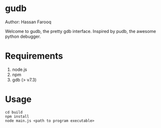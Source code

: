 gudb
=====
Author: Hassan Farooq

Welcome to gudb, the pretty gdb interface. Inspired by pudb, the awesome python debugger.

Requirements
======

1. node.js
2. npm
3. gdb (> v7.3)

Usage
======

    cd build
    npm install
    node main.js <path to program executable>



